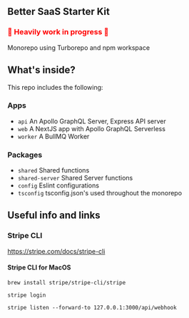 ## Better SaaS Starter Kit

### <span style="color:red"> 🚧 Heavily work in progress 🚧</span>

Monorepo using Turborepo and npm workspace

## What's inside?

This repo includes the following:

### Apps
- `api` An Apollo GraphQL Server, Express API server
- `web` A NextJS app with Apollo GraphQL Serverless
- `worker` A BullMQ Worker

### Packages
- `shared` Shared functions
- `shared-server` Shared Server functions
- `config` Eslint configurations
- `tsconfig` tsconfig.json's used throughout the monorepo

## Useful info and links

### Stripe CLI
https://stripe.com/docs/stripe-cli

#### Stripe CLI for MacOS

```brew install stripe/stripe-cli/stripe```

```stripe login```

```stripe listen --forward-to 127.0.0.1:3000/api/webhook```